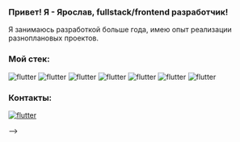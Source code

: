 ### Привет! Я - Ярослав, fullstack/frontend разработчик!

Я занимаюсь разработкой больше года, имею опыт реализации разноплановых проектов.

### Мой стек:

![flutter](https://img.shields.io/badge/JavaScript-black?style=for-the-badge&logo=JavaScript)
![flutter](https://img.shields.io/badge/React-black?style=for-the-badge&logo=React)
![flutter](https://img.shields.io/badge/Redux-black?style=for-the-badge&logo=Redux&logoColor=810092)
![flutter](https://img.shields.io/badge/HTML5-black?style=for-the-badge&logo=HTML5)
![flutter](https://img.shields.io/badge/CSS3-black?style=for-the-badge&logo=CSS3&logoColor=b42ff)
![flutter](https://img.shields.io/badge/Node.js-black?style=for-the-badge&logo=Node.js)
![flutter](https://img.shields.io/badge/Postgres-black?style=for-the-badge&logo=PostgreSQL)

### Контакты:

[![flutter](https://img.shields.io/badge/Telegram-black?style=for-the-badge&logo=Telegram)](https://t.me/Yaroslav_Apple)







<!-- 
### Hi there 👋

<!--
**Sinfulk/Sinfulk** is a ✨ _special_ ✨ repository because its `README.md` (this file) appears on your GitHub profile.

Here are some ideas to get you started:

- 🔭 I’m currently working on ...
- 🌱 I’m currently learning ...
- 👯 I’m looking to collaborate on ...
- 🤔 I’m looking for help with ...
- 💬 Ask me about ...
- 📫 How to reach me: ...
- 😄 Pronouns: ...
- ⚡ Fun fact: ...
--> -->
